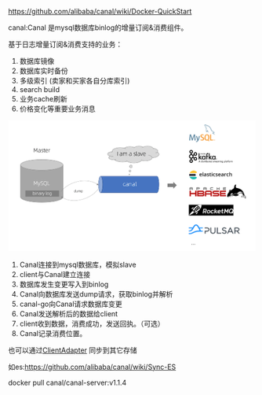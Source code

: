 https://github.com/alibaba/canal/wiki/Docker-QuickStart

canal:Canal 是mysql数据库binlog的增量订阅&消费组件。

基于日志增量订阅&消费支持的业务：

1. 数据库镜像
2. 数据库实时备份
3. 多级索引 (卖家和买家各自分库索引)
4. search build
5. 业务cache刷新
6. 价格变化等重要业务消息


![canal](../img/canal_v2.png)

1. Canal连接到mysql数据库，模拟slave
2. client与Canal建立连接
3. 数据库发生变更写入到binlog
4. Canal向数据库发送dump请求，获取binlog并解析
5. canal-go向Canal请求数据库变更
6. Canal发送解析后的数据给client
7. client收到数据，消费成功，发送回执。（可选）
8. Canal记录消费位置。

也可以通过[ClientAdapter](https://github.com/alibaba/canal/wiki/ClientAdapter) 同步到其它存储

如es:https://github.com/alibaba/canal/wiki/Sync-ES

docker pull canal/canal-server:v1.1.4